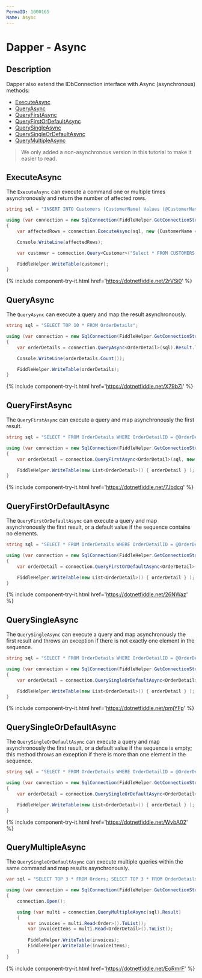```yaml
---
PermaID: 1000165
Name: Async
---
```


# Dapper - Async

## Description
Dapper also extend the IDbConnection interface with Async (asynchronous) methods:
- [ExecuteAsync](#executeasync)
- [QueryAsync](#queryasync)
- [QueryFirstAsync](#queryfirstasync)
- [QueryFirstOrDefaultAsync](#queryfirstordefaultasync)
- [QuerySingleAsync](#querysingleasync)
- [QuerySingleOrDefaultAsync](#querysingleordefaultasync)
- [QueryMultipleAsync](#querymultipleasync)

> We only added a non-asynchronous version in this tutorial to make it easier to read.

## ExecuteAsync

The `ExecuteAsync` can execute a command one or multiple times asynchronously and return the number of affected rows. 

```csharp
string sql = "INSERT INTO Customers (CustomerName) Values (@CustomerName);";

using (var connection = new SqlConnection(FiddleHelper.GetConnectionStringSqlServerW3Schools()))
{
    var affectedRows = connection.ExecuteAsync(sql, new {CustomerName = "Mark"}).Result;

    Console.WriteLine(affectedRows);

    var customer = connection.Query<Customer>("Select * FROM CUSTOMERS WHERE CustomerName = 'Mark'").ToList();

    FiddleHelper.WriteTable(customer);
}
```
{% include component-try-it.html href='https://dotnetfiddle.net/2rVSi0' %}

## QueryAsync

The `QueryAsync` can execute a query and map the result asynchronously.
```csharp
string sql = "SELECT TOP 10 * FROM OrderDetails";

using (var connection = new SqlConnection(FiddleHelper.GetConnectionStringSqlServerW3Schools()))
{
    var orderDetails = connection.QueryAsync<OrderDetail>(sql).Result.ToList();

    Console.WriteLine(orderDetails.Count());

    FiddleHelper.WriteTable(orderDetails);
}
```
{% include component-try-it.html href='https://dotnetfiddle.net/X79bZI' %}

## QueryFirstAsync

The `QueryFirstAsync` can execute a query and map asynchronously the first result.

```csharp
string sql = "SELECT * FROM OrderDetails WHERE OrderDetailID = @OrderDetailID;";

using (var connection = new SqlConnection(FiddleHelper.GetConnectionStringSqlServerW3Schools()))
{
    var orderDetail = connection.QueryFirstAsync<OrderDetail>(sql, new {OrderDetailID = 1}).Result;

    FiddleHelper.WriteTable(new List<OrderDetail>() { orderDetail } );
}
```
{% include component-try-it.html href='https://dotnetfiddle.net/7Jbdcg' %}

## QueryFirstOrDefaultAsync

The `QueryFirstOrDefaultAsync` can execute a query and map asynchronously the first result, or a default value if the sequence contains no elements.

```csharp
string sql = "SELECT * FROM OrderDetails WHERE OrderDetailID = @OrderDetailID;";

using (var connection = new SqlConnection(FiddleHelper.GetConnectionStringSqlServerW3Schools()))
{
    var orderDetail = connection.QueryFirstOrDefaultAsync<OrderDetail>(sql, new {OrderDetailID = 1}).Result;

    FiddleHelper.WriteTable(new List<OrderDetail>() { orderDetail } );
}
```
{% include component-try-it.html href='https://dotnetfiddle.net/26NWaz' %}

## QuerySingleAsync

The `QuerySingleAsync` can execute a query and map asynchronously the first result and throws an exception if there is not exactly one element in the sequence.

```csharp
string sql = "SELECT * FROM OrderDetails WHERE OrderDetailID = @OrderDetailID;";

using (var connection = new SqlConnection(FiddleHelper.GetConnectionStringSqlServerW3Schools()))
{            
    var orderDetail = connection.QuerySingleOrDefaultAsync<OrderDetail>(sql, new {OrderDetailID = 1}).Result;

    FiddleHelper.WriteTable(new List<OrderDetail>() { orderDetail } );
}
```
{% include component-try-it.html href='https://dotnetfiddle.net/pmjYFp' %}

## QuerySingleOrDefaultAsync

The `QuerySingleOrDefaultAsync` can execute a query and map asynchronously the first result, or a default value if the sequence is empty; this method throws an exception if there is more than one element in the sequence.

```csharp
string sql = "SELECT * FROM OrderDetails WHERE OrderDetailID = @OrderDetailID;";

using (var connection = new SqlConnection(FiddleHelper.GetConnectionStringSqlServerW3Schools()))
{
    var orderDetail = connection.QuerySingleOrDefaultAsync<OrderDetail>(sql, new {OrderDetailID = 1}).Result;

    FiddleHelper.WriteTable(new List<OrderDetail>() { orderDetail } );
}
```
{% include component-try-it.html href='https://dotnetfiddle.net/WvbA02' %}

## QueryMultipleAsync

The `QuerySingleOrDefaultAsync` can execute multiple queries within the same command and map results asynchronously.

```csharp
var sql = "SELECT TOP 3 * FROM Orders; SELECT TOP 3 * FROM OrderDetails;";

using (var connection = new SqlConnection(FiddleHelper.GetConnectionStringSqlServerW3Schools()))
{
    connection.Open();

    using (var multi = connection.QueryMultipleAsync(sql).Result)
    {
        var invoices = multi.Read<Order>().ToList();
        var invoiceItems = multi.Read<OrderDetail>().ToList();
                
        FiddleHelper.WriteTable(invoices);
        FiddleHelper.WriteTable(invoiceItems);
    }
}
```

{% include component-try-it.html href='https://dotnetfiddle.net/EoRmrF' %}
